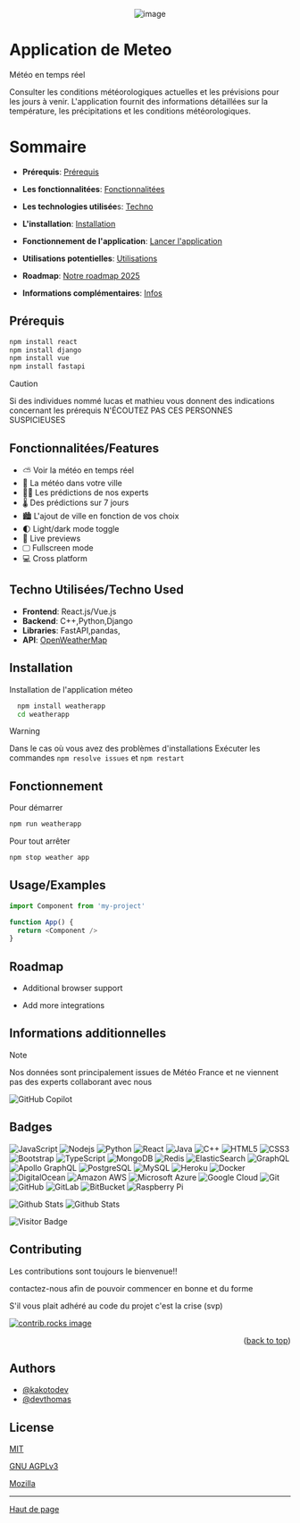 <p align="center">
<img src="https://media.discordapp.net/attachments/1347616018482073611/1357730858580181012/La_chaine_meteo_logo.svg.png?ex=67f144e6&is=67eff366&hm=bcf9f364a355742278a77fd95995b9d400d1688057323ecf55aac49fdf9e3555&=&format=webp&quality=lossless&width=688&height=386" alt="image"/>
</p>

>
# Application de Meteo

Météo en temps réel

Consulter les conditions météorologiques actuelles et les prévisions pour les jours à venir. L'application fournit des informations détaillées sur la température, les précipitations et les conditions météorologiques.

# Sommaire

- **Prérequis**: [Prérequis](#prérequis)
  
- **Les fonctionnalitées**: [Fonctionnalitées](#fonctionnalitéesfeatures)

- **Les technologies utilisée**s: [Techno](#techno-utiliséestechno-used)

- **L'installation**: [Installation](#Installation)

- **Fonctionnement de l'application**: [Lancer l'application](#fonctionnement)

- **Utilisations potentielles**: [Utilisations](#usageexamples)

- **Roadmap**: [Notre roadmap 2025](#roadmap)

- **Informations complémentaires**: [Infos](#informationsadditionnelles)

## Prérequis

```bash
npm install react
npm install django
npm install vue
npm install fastapi
```
> [!CAUTION]
> Si des individues nommé lucas et mathieu vous
> donnent des indications concernant les prérequis
> N'ÉCOUTEZ PAS CES PERSONNES SUSPICIEUSES

## Fonctionnalitées/Features

- ⛅ Voir la météo en temps réel
- 🏢 La météo dans votre ville
- 👨‍🔬 Les prédictions de nos experts
- 🌡️ Des prédictions sur 7 jours
- 🏙️ L'ajout de ville en fonction de vos choix
- 🌓 Light/dark mode toggle
- 🎥 Live previews
- 🖵 Fullscreen mode
- 💻 Cross platform

## Techno Utilisées/Techno Used

- **Frontend**: React.js/Vue.js
- **Backend**: C++,Python,Django
- **Libraries**: FastAPI,pandas,
- **API**: [OpenWeatherMap](https://openweathermap.org/)

## Installation

Installation de l'application méteo

```bash
  npm install weatherapp
  cd weatherapp
```
> [!WARNING]
> Dans le cas où vous avez des problèmes d'installations
> Exécuter les commandes `npm resolve issues` et `npm restart`

## Fonctionnement

Pour démarrer

```bash
npm run weatherapp
```

Pour tout arrêter

```bash
npm stop weather app
```
    
## Usage/Examples

```javascript
import Component from 'my-project'

function App() {
  return <Component />
}
```

## Roadmap

- Additional browser support

- Add more integrations

## Informations additionnelles

> [!NOTE]
> Nos données sont principalement issues de Météo France et ne viennent pas des experts collaborant avec nous

![GitHub Copilot](https://img.shields.io/badge/github_copilot-8957E5?style=for-the-badge&logo=github-copilot&logoColor=white)

## Badges

![JavaScript](https://img.shields.io/badge/-JavaScript-black?style=flat-square&logo=javascript)
![Nodejs](https://img.shields.io/badge/-Nodejs-black?style=flat-square&logo=Node.js)
![Python](https://img.shields.io/badge/-Python-black?style=flat-square&logo=Python)
![React](https://img.shields.io/badge/-React-black?style=flat-square&logo=react)
![Java](https://img.shields.io/badge/-java-E34A86?style=flat-square&logo=java)
![C++](https://img.shields.io/badge/-C++-00599C?style=flat-square&logo=c)
![HTML5](https://img.shields.io/badge/-HTML5-E34F26?style=flat-square&logo=html5&logoColor=white)
![CSS3](https://img.shields.io/badge/-CSS3-1572B6?style=flat-square&logo=css3)
![Bootstrap](https://img.shields.io/badge/-Bootstrap-563D7C?style=flat-square&logo=bootstrap)
![TypeScript](https://img.shields.io/badge/-TypeScript-007ACC?style=flat-square&logo=typescript)
![MongoDB](https://img.shields.io/badge/-MongoDB-black?style=flat-square&logo=mongodb)
![Redis](https://img.shields.io/badge/-Redis-black?style=flat-square&logo=Redis)
![ElasticSearch](https://img.shields.io/badge/-ElasticSearch-005571?style=flat-square&logo=elasticsearch)
![GraphQL](https://img.shields.io/badge/-GraphQL-E10098?style=flat-square&logo=graphql)
![Apollo GraphQL](https://img.shields.io/badge/-Apollo%20GraphQL-311C87?style=flat-square&logo=apollo-graphql)
![PostgreSQL](https://img.shields.io/badge/-PostgreSQL-336791?style=flat-square&logo=postgresql)
![MySQL](https://img.shields.io/badge/-MySQL-black?style=flat-square&logo=mysql)
![Heroku](https://img.shields.io/badge/-Heroku-430098?style=flat-square&logo=heroku)
![Docker](https://img.shields.io/badge/-Docker-black?style=flat-square&logo=docker)
![DigitalOcean](https://img.shields.io/badge/-Digital%20Ocean-darkblue?style=flat-square&logo=digitalocean)
![Amazon AWS](https://img.shields.io/badge/Amazon%20AWS-232F3E?style=flat-square&logo=amazon-aws)
![Microsoft Azure](https://img.shields.io/badge/Microsoft%20Azure-232F7E?style=flat-square&logo=microsoft-azure)
![Google Cloud](https://img.shields.io/badge/Google%20Cloud-black?style=flat-square&logo=google-cloud)
![Git](https://img.shields.io/badge/-Git-black?style=flat-square&logo=git)
![GitHub](https://img.shields.io/badge/-GitHub-181717?style=flat-square&logo=github)
![GitLab](https://img.shields.io/badge/-GitLab-FCA121?style=flat-square&logo=gitlab)
![BitBucket](https://img.shields.io/badge/-BitBucket-darkblue?style=flat-square&logo=bitbucket)
![Raspberry Pi](https://img.shields.io/badge/-Raspberry%20Pi-C51A4A?style=flat-square&logo=Raspberry-Pi)

![Github Stats](https://github-readme-stats.vercel.app/api?username=kakotodev)
![Github Stats](https://github-readme-stats.vercel.app/api?username=DevThomas0)

![Visitor Badge](https://visitor-badge.laobi.icu/badge?page_id=aemmadi.aemmadi)


## Contributing

Les contributions sont toujours le bienvenue!!

contactez-nous afin de pouvoir commencer en bonne et du forme

S'il vous plait adhéré au code du projet c'est la crise (svp)

<a href="https://github.com/othneildrew/Best-README-Template/graphs/contributors">
  <img src="https://cdn.discordapp.com/attachments/1347616018482073611/1357742305326399578/kakotodev_devthomas0v1.png?ex=67f14f8f&is=67effe0f&hm=429c26d37d749460cf2a7315fda477bc77bac92046e8d9bcfe5a0d1050ccc293&" alt="contrib.rocks image" />
</a>

<p align="right">(<a href="#readme-top">back to top</a>)</p>


## Authors

- [@kakotodev](https://github.com/kakotodev)
- [@devthomas](https://github.com/DevThomas0)


## License

[MIT](https://choosealicense.com/licenses/mit/)

[GNU AGPLv3](https://choosealicense.com/licenses/agpl-3.0/)

[Mozilla](https://choosealicense.com/licenses/mpl-2.0/)

---
[Haut de page](#sommaire)
